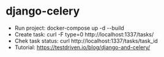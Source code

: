 # django-celery

* Run project: docker-compose up -d --build
* Create task: curl -F type=0 http://localhost:1337/tasks/
* Chek task status: curl http://localhost:1337/tasks/task_id
* Tutorial: https://testdriven.io/blog/django-and-celery/
